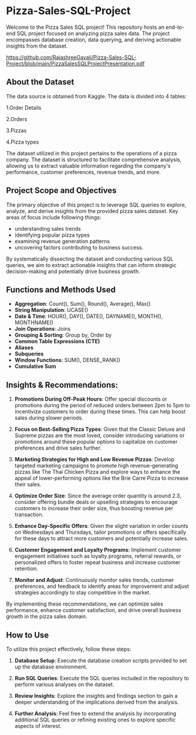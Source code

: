 # Pizza-Sales-SQL-Project

Welcome to the Pizza Sales SQL project! This repository hosts an end-to-end SQL project focused on analyzing pizza sales data. The project encompasses database creation, data querying, and deriving actionable insights from the dataset.

https://github.com/RajashreeGavali/Pizza-Sales-SQL-Project/blob/main/PizzaSalesSQLProjectPresentation.pdf 

## About the Dataset
The data source is obtained from Kaggle.
The data is divided into 4 tables:

1.Order Details

2.Orders

3.Pizzas

4.Pizza types

The dataset utilized in this project pertains to the operations of a pizza company. The dataset is structured to facilitate comprehensive analysis, allowing us to extract valuable information regarding the company's performance, customer preferences, revenue trends, and more.

## Project Scope and Objectives

The primary objective of this project is to leverage SQL queries to explore, analyze, and derive insights from the provided pizza sales dataset. 
Key areas of focus include following things: 
- understanding sales trends
- identifying popular pizza types
- examining revenue generation patterns
- uncovering factors contributing to business success.
  
By systematically dissecting the dataset and conducting various SQL queries, we aim to extract actionable insights that can inform strategic decision-making and potentially drive business growth.

## Functions and Methods Used

- **Aggregation**: Count(), Sum(), Round(), Average(), Max()
- **String Manipulation**: UCASE()
- **Date & Time**: HOUR(), DAY(), DATE(), DAYNAME(), MONTH(), MONTHNAME()
- **Join Operations**: Joins
- **Grouping & Sorting**: Group by, Order by
- **Common Table Expressions (CTE)**
- **Aliases**
- **Subqueries**
- **Window Functions**: SUM(), DENSE_RANK()
- **Cumulative Sum**

## Insights & Recommendations:

1. **Promotions During Off-Peak Hours**: Offer special discounts or promotions during the period of reduced orders between 2pm to 5pm to incentivize customers to order during these times. This can help boost sales during slower periods.

2. **Focus on Best-Selling Pizza Types**: Given that the Classic Deluxe and Supreme pizzas are the most loved, consider introducing variations or promotions around these popular options to capitalize on customer preferences and drive sales further.

3. **Marketing Strategies for High and Low Revenue Pizzas**: Develop targeted marketing campaigns to promote high revenue-generating pizzas like The Thai Chicken Pizza and explore ways to enhance the appeal of lower-performing options like the Brie Carre Pizza to increase their sales.

4. **Optimize Order Size**: Since the average order quantity is around 2.3, consider offering bundle deals or upselling strategies to encourage customers to increase their order size, thus boosting revenue per transaction.

5. **Enhance Day-Specific Offers**: Given the slight variation in order counts on Wednesdays and Thursdays, tailor promotions or offers specifically for these days to attract more customers and potentially increase sales.

6. **Customer Engagement and Loyalty Programs**: Implement customer engagement initiatives such as loyalty programs, referral rewards, or personalized offers to foster repeat business and increase customer retention.

7. **Monitor and Adjust**: Continuously monitor sales trends, customer preferences, and feedback to identify areas for improvement and adjust strategies accordingly to stay competitive in the market.

By implementing these recommendations, we can optimize sales performance, enhance customer satisfaction, and drive overall business growth in the pizza sales domain.

## How to Use

To utilize this project effectively, follow these steps:

1. **Database Setup**: Execute the database creation scripts provided to set up the database environment.

2. **Run SQL Queries**: Execute the SQL queries included in the repository to perform various analyses on the dataset.

3. **Review Insights**: Explore the insights and findings section to gain a deeper understanding of the implications derived from the analysis.

4. **Further Analysis**: Feel free to extend the analysis by incorporating additional SQL queries or refining existing ones to explore specific aspects of interest.

